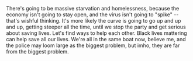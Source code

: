 There's going to be massive starvation and homelessness, because the economy isn't going to stay open, and the virus isn't going to "spike" -- that's wishful thinking. It's more likely the curve is going to go up and up and up, getting steeper all the time, until we stop the party and get serious about saving lives. Let's find ways to help each other. Black lives mattering can help save all our lives. We're all in the same boat now, believe me, and the police may loom large as the biggest problem, but imho, they are far from the biggest problem. 
